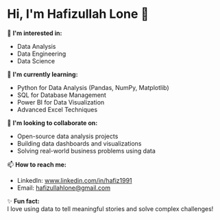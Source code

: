 # Hi, I'm Hafizullah Lone 👋

👀 **I'm interested in:**  
- Data Analysis  
- Data Engineering  
- Data Science  

🌱 **I'm currently learning:**  
- Python for Data Analysis (Pandas, NumPy, Matplotlib)  
- SQL for Database Management  
- Power BI for Data Visualization  
- Advanced Excel Techniques  

🤝 **I'm looking to collaborate on:**  
- Open-source data analysis projects  
- Building data dashboards and visualizations  
- Solving real-world business problems using data  

📫 **How to reach me:**  
- LinkedIn: www.linkedin.com/in/hafiz1991 
- Email: hafizullahlone@gmail.com

✨ **Fun fact:**  
I love using data to tell meaningful stories and solve complex challenges!

<!---
HafizullahDA/HafizullahDA is a ✨ special ✨ repository because its `README.md` (this file) appears on your GitHub profile.
You can click the Preview link to take a look at your changes.
--->
